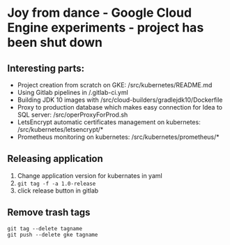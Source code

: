 Joy from dance - Google Cloud Engine experiments - project has been shut down
=========

Interesting parts:
---
* Project creation from scratch on GKE: /src/kubernetes/README.md
* Using Gitlab pipelines in /.gitlab-ci.yml
* Building JDK 10 images with /src/cloud-builders/gradlejdk10/Dockerfile
* Proxy to production database which makes easy connection for Idea to SQL server: /src/operProxyForProd.sh
* LetsEncrypt automatic certificates management on kubernetes: /src/kubernetes/letsencrypt/*
* Prometheus monitoring on kubernetes: /src/kubernetes/prometheus/*

Releasing application
---
1. Change application version for kubernates in yaml
2. `git tag -f -a 1.0-release`
3. click release button in gitlab

Remove trash tags
---
```
git tag --delete tagname
git push --delete gke tagname
```
